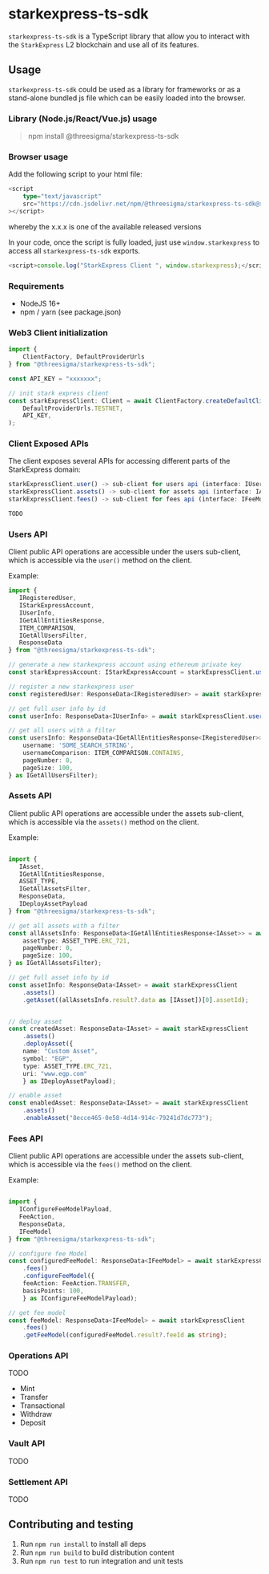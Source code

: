 # starkexpress-ts-sdk

`starkexpress-ts-sdk` is a TypeScript library that allow you to interact with the `StarkExpress` L2 blockchain and use all of its features.

## Usage

`starkexpress-ts-sdk` could be used as a library for frameworks or as a stand-alone bundled js file which can be easily loaded into the browser.

### Library (Node.js/React/Vue.js) usage

> npm install @threesigma/starkexpress-ts-sdk

### Browser usage

Add the following script to your html file:

```ts
<script
    type="text/javascript"
    src="https://cdn.jsdelivr.net/npm/@threesigma/starkexpress-ts-sdk@x.x.x/bundle.js"
></script>
```

whereby the x.x.x is one of the available released versions

In your code, once the script is fully loaded, just use `window.starkexpress` to access all `starkexpress-ts-sdk` exports.

```ts
<script>console.log("StarkExpress Client ", window.starkexpress);</script>
```

### Requirements

-   NodeJS 16+
-   npm / yarn (see package.json)

### Web3 Client initialization


```ts
import {
    ClientFactory, DefaultProviderUrls
} from "@threesigma/starkexpress-ts-sdk";

const API_KEY = "xxxxxxx";

// init stark express client
const starkExpressClient: Client = await ClientFactory.createDefaultClient(
    DefaultProviderUrls.TESTNET,
    API_KEY,
);

```

### Client Exposed APIs

The client exposes several APIs for accessing different parts of the StarkExpress domain:

```ts
starkExpressClient.user() -> sub-client for users api (interface: IUserClient)
starkExpressClient.assets() -> sub-client for assets api (interface: IAssetsClient)
starkExpressClient.fees() -> sub-client for fees api (interface: IFeeModelClient)

TODO

```

### Users API

Client public API operations are accessible under the users sub-client, which is accessible via the `user()` method on the client.

Example:

```ts
import {
   IRegisteredUser,
   IStarkExpressAccount,
   IUserInfo,
   IGetAllEntitiesResponse,
   ITEM_COMPARISON,
   IGetAllUsersFilter,
   ResponseData
} from "@threesigma/starkexpress-ts-sdk";

// generate a new starkexpress account using ethereum private key
const starkExpressAccount: IStarkExpressAccount = starkExpressClient.user().generateStarkAccount("ETHEREUM_PRIVATE_KEY");

// register a new starkexpress user
const registeredUser: ResponseData<IRegisteredUser> = await starkExpressClient.user().registerStarkUser("STAREX_USERNAME", starkExpressAccount);

// get full user info by id
const userInfo: ResponseData<IUserInfo> = await starkExpressClient.user().getUserInfo(registeredUser.userId);

// get all users with a filter
const usersInfo: ResponseData<IGetAllEntitiesResponse<IRegisteredUser>> = await starkExpressClient.user().getAllUsersInfo({
    username: 'SOME_SEARCH_STRING',
    usernameComparison: ITEM_COMPARISON.CONTAINS,
    pageNumber: 0,
    pageSize: 100,
} as IGetAllUsersFilter);

```

### Assets API

Client public API operations are accessible under the assets sub-client, which is accessible via the `assets()` method on the client.

Example:

```ts

import {
   IAsset,
   IGetAllEntitiesResponse,
   ASSET_TYPE,
   IGetAllAssetsFilter,
   ResponseData,
   IDeployAssetPayload
} from "@threesigma/starkexpress-ts-sdk";

// get all assets with a filter
const allAssetsInfo: ResponseData<IGetAllEntitiesResponse<IAsset>> = await starkExpressClient.assets().getAllAssetsInfo({
    assetType: ASSET_TYPE.ERC_721,
    pageNumber: 0,
    pageSize: 100,
} as IGetAllAssetsFilter);

// get full asset info by id
const assetInfo: ResponseData<IAsset> = await starkExpressClient
    .assets()
    .getAsset((allAssetsInfo.result?.data as [IAsset])[0].assetId);


// deploy asset
const createdAsset: ResponseData<IAsset> = await starkExpressClient
    .assets()
    .deployAsset({
    name: "Custom Asset",
    symbol: "EGP",
    type: ASSET_TYPE.ERC_721,
    uri: "www.egp.com"
    } as IDeployAssetPayload);

// enable asset
const enabledAsset: ResponseData<IAsset> = await starkExpressClient
    .assets()
    .enableAsset("8ecce465-0e58-4d14-914c-79241d7dc773");

```

### Fees API

Client public API operations are accessible under the assets sub-client, which is accessible via the `fees()` method on the client.

Example:

```ts

import {
   IConfigureFeeModelPayload,
   FeeAction,
   ResponseData,
   IFeeModel
} from "@threesigma/starkexpress-ts-sdk";

// configure fee Model
const configuredFeeModel: ResponseData<IFeeModel> = await starkExpressClient
    .fees()
    .configureFeeModel({
    feeAction: FeeAction.TRANSFER,
    basisPoints: 100,
    } as IConfigureFeeModelPayload);

// get fee model
const feeModel: ResponseData<IFeeModel> = await starkExpressClient
    .fees()
    .getFeeModel(configuredFeeModel.result?.feeId as string);

```

### Operations API
TODO

- Mint
- Transfer
- Transactional
- Withdraw
- Deposit

### Vault API
TODO

### Settlement API
TODO

## Contributing and testing

1. Run `npm run install` to install all deps
2. Run `npm run build` to build distribution content
3. Run `npm run test` to run integration and unit tests